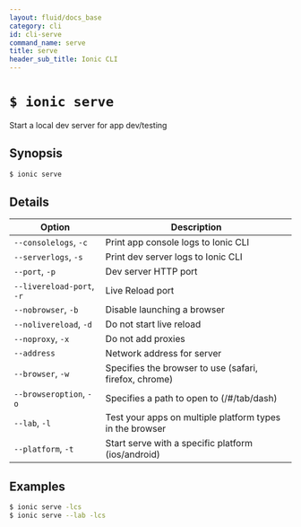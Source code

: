 ```yaml
---
layout: fluid/docs_base
category: cli
id: cli-serve
command_name: serve
title: serve
header_sub_title: Ionic CLI
---
```


# `$ ionic serve`

Start a local dev server for app dev/testing
## Synopsis

```bash
$ ionic serve 
```
  
## Details





Option | Description
------ | ----------
`--consolelogs`, `-c` | Print app console logs to Ionic CLI
`--serverlogs`, `-s` | Print dev server logs to Ionic CLI
`--port`, `-p` | Dev server HTTP port
`--livereload-port`, `-r` | Live Reload port
`--nobrowser`, `-b` | Disable launching a browser
`--nolivereload`, `-d` | Do not start live reload
`--noproxy`, `-x` | Do not add proxies
`--address` | Network address for server
`--browser`, `-w` | Specifies the browser to use (safari, firefox, chrome)
`--browseroption`, `-o` | Specifies a path to open to (/#/tab/dash)
`--lab`, `-l` | Test your apps on multiple platform types in the browser
`--platform`, `-t` | Start serve with a specific platform (ios/android)

## Examples

```bash
$ ionic serve -lcs
$ ionic serve --lab -lcs
```
